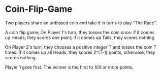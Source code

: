 # Coin-Flip-Game
Two players share an unbiased coin and take it in turns to play "The Race".

A coin flip game; On Player 1's turn, they tosses the coin once: if it comes up Heads, they scores one point; if it comes up Tails, they scores nothing.

On Player 2's turn, they chooses a positive integer T and tosses the coin T times: if it comes up all Heads, they scores 2^(T-1) points; otherwise, they scores nothing.

Player 1 goes first. The winner is the first to 100 or more points.
